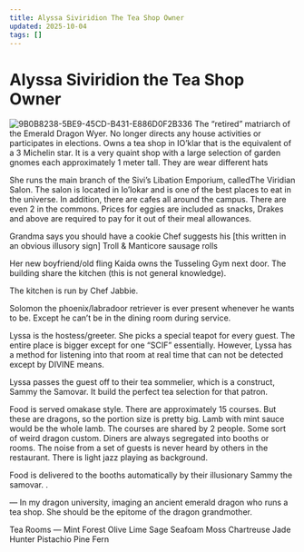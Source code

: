 ```yaml
---
title: Alyssa Siviridion The Tea Shop Owner
updated: 2025-10-04
tags: []
---
```


# Alyssa Siviridion the Tea Shop Owner

![9B0B8238-5BE9-45CD-B431-E886D0F2B336](images/9B0B8238-5BE9-45CD-B431-E886D0F2B336.webp)
The “retired” matriarch of the Emerald Dragon Wyer. No longer directs any house activities or participates in elections. Owns a tea shop in IO’klar that is the equivalent of a 3 Michelin star. It is a very quaint shop with a large  selection of garden gnomes each approximately 1 meter tall. They are wear different hats

She runs the main branch of the Sivi’s Libation Emporium, calledThe Viridian Salon. The salon is located in Io’lokar and is one of the best places to eat in the universe. In addition, there are cafes all around the campus. There are even 2 in the commons. Prices for eggies are included as snacks, Drakes and above are required to pay for it out of their meal allowances.

Grandma says you should have a cookie
Chef suggests his [this written in an obvious illusory sign] Troll & Manticore sausage rolls

Her new boyfriend/old fling Kaida owns the Tusseling Gym next door. The building share the kitchen (this is not general knowledge).

The kitchen is run by Chef Jabbie.

Solomon the phoenix/labradoor retriever is ever present whenever he wants to be. Except he can’t be in the dining room during service.

Lyssa is the hostess/greeter. She picks a special teapot for every guest. The entire place is bigger except for one
“SCIF” essentially. However, Lyssa has a method for listening into that room at real time that can not be detected except by DIVINE means.

Lyssa passes the guest off to their tea sommelier, which is a construct, Sammy the Samovar. It build the perfect tea selection for that patron.

Food is served omakase style. There are approximately 15 courses. But these are dragons, so the portion size is pretty big. Lamb with mint sauce would be the whole lamb. The courses are shared by 2 people. Some sort of weird dragon custom. Diners are always segregated into booths or rooms. The noise from a set of guests is never heard by others in the restaurant. There is light jazz playing as background.

Food is delivered to the booths  automatically by their illusionary Sammy the samovar. .

—
In my dragon university, imaging an ancient emerald dragon who runs a tea shop. She should be the epitome of the dragon grandmother.

Tea Rooms
—
Mint
Forest
Olive
Lime
Sage
Seafoam
Moss
Chartreuse
Jade
Hunter
Pistachio
Pine
Fern

